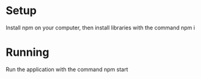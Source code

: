 # Setup
Install npm on your computer, then install libraries with the command
	npm i
# Running
Run the application with the command
	npm start
